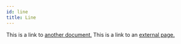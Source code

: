 ```yaml
---
id: line
title: Line
---
```


This is a link to [another document.](doc3.md) This is a link to an [external page.](http://www.example.com/)



